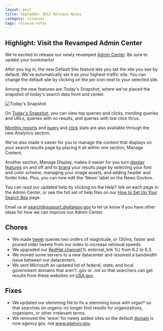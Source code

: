 ```yaml
---
layout: post
title: September 2013 Release Notes
category: releases
tags: release-notes
---
```


## Highlight: Visit the Revamped Admin Center

We're excited to release our newly revamped [Admin Center](https://search.usa.gov/sites/). Be sure to update your bookmarks!

After you log in, the new Default Site feature lets you set the site you see by default. We've automatically set it as your highest-traffic site. You can change the default site by clicking on the pin icon next to your selected site.

Among the new features are Today's Snapshot, where we've placed the snapshot of today's search data front and center.

![Today's Snapshot](https://9fddeb862c037f6d2190-f1564c64756a8cfee25b6b19953b1d23.ssl.cf2.rackcdn.com/todays-snapshot.png)

On [Today's Snapshot](/manual/site-overview.html), you can view top queries and clicks, trending queries and URLs, queries with no results, and queries with low click thrus.

[Monthly reports](/manual/monthly-reports.html) and [query](/manual/queries.html) and [click](/manual/clicks.html) stats are also available through the new Analytics section.

We've also made it easier for you to manage the content that displays on your search results page by placing it all within one section, Manage Content.

Another section, Manage Display, makes it easier for you turn [display features](/manual/display-overview.html) on and off and to [brand](/manual/brand.html) your results page by selecting your font and color scheme, managing your image assets, and adding header and footer links. Plus, you can now edit the 'News' label on the News Govbox.

You can read our updated help by clicking on the Help? link on each page in the Admin Center, or see the full set of help files on our [How to Set Up Your Search Box](/manual/index.html) page.

Email us at <search@support.digitalgov.gov> to let us know if you have other ideas for how we can improve our Admin Center.

## Chores

* We made [tweet](/manual/twitter.html) queries two orders of magnitude, or 130ms, faster and pruned older tweets from our index to increase retrieval speeds.
* We upgraded our [RedHat channel](https://access.redhat.com/site/documentation/en-US/Red_Hat_Enterprise_Linux/6/html/6.3_Release_Notes/index.html){% external_link %} from 6.2 to 6.3.
* We moved some servers to a new datacenter and resolved a bandwidth issue between our datacenters.
* We sent Microsoft an updated list of federal, state, and local government domains that aren't .gov or .mil so that searchers can get results from these websites on [USA.gov](http://www.usa.gov).

## Fixes

* We updated our stemming file to fix a stemming issue with organ* so that searches on organic no longer find results for organizations, organisms, or other irrelevant terms.
* We removed the 'www' for newly added sites so the default [domain](/manual/domains.html) is now agency.gov, not www.agency.gov.